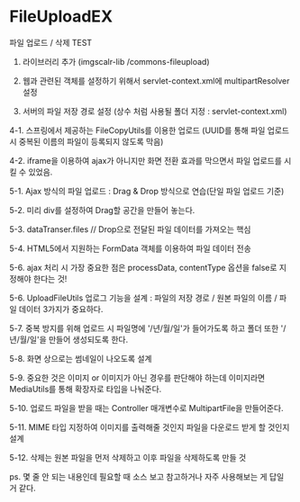 # FileUploadEX
파일 업로드 / 삭제 TEST

1. 라이브러리 추가 (imgscalr-lib  /commons-fileupload)

2. 웹과 관련된 객체를 설정하기 위해서 servlet-context.xml에 multipartResolver 설정

3. 서버의 파일 저장 경로 설정 (상수 처럼 사용될 폴더 지정 : servlet-context.xml)

4-1. 스프링에서 제공하는 FileCopyUtils를 이용한 업로드 (UUID를 통해 파일 업로드 시 중복된 이름의 파일이 등록되지 않도록 막음)

4-2. iframe을 이용하여 ajax가 아니지만 화면 전환 효과를 막으면서 파일 업로드를 시킬 수 있었음.

5-1. Ajax 방식의 파일 업로드 : Drag & Drop 방식으로 연습(단일 파일 업로드 기준)

5-2. 미리 div를 설정하여 Drag할 공간을 만들어 놓는다.

5-3. dataTranser.files // Drop으로 전달된 파일 데이터를 가져오는 핵심

5-4. HTML5에서 지원하는 FormData 객체를 이용하여 파일 데이터 전송

5-6. ajax 처리 시 가장 중요한 점은 processData, contentType 옵션을 false로 지정해야 한다는 것!

5-6. UploadFileUtils 업로그 기능을 설계 : 파일의 저장 경로 / 원본 파일의 이름 / 파일 데이터 3가지가 중요하다.

5-7. 중복 방지를 위해 업로드 시 파일명에 '/년/월/일'가 들어가도록 하고 폴더 또한 '/년/월/일'을 만들어 생성되도록 한다.

5-8. 화면 상으로는 썸네일이 나오도록 설계

5-9. 중요한 것은 이미지 or 이미지가 아닌 경우를 판단해야 하는데 이미지라면 MediaUtils를 통해 확장자로 타입을 나눠준다.

5-10. 업로드 파일을 받을 때는 Controller 매개변수로 MultipartFile을 만들어준다.

5-11. MIME 타입 지정하여 이미지를 출력해줄 것인지 파일을 다운로드 받게 할 것인지 설계

5-12. 삭제는 원본 파일을 먼저 삭제하고 이후 파일을 삭제하도록 만들 것


ps. 몇 줄 안 되는 내용인데 필요할 때 소스 보고 참고하거나 자주 사용해보는 게 답일 거 같다.
